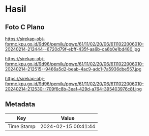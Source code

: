 # Hasil

## Foto C Plano

https://sirekap-obj-formc.kpu.go.id/9d96/pemilu/ppwp/61/11/02/20/06/6111022006010-20240214-212444--6720d79f-ebff-435f-aa6b-ca6b0e1bd480.jpg

https://sirekap-obj-formc.kpu.go.id/9d96/pemilu/ppwp/61/11/02/20/06/6111022006010-20240214-212515--9466a5d2-beab-4ac9-adc1-7a5936dbe557.jpg

https://sirekap-obj-formc.kpu.go.id/9d96/pemilu/ppwp/61/11/02/20/06/6111022006010-20240214-212530--709f6c8b-3eaf-429d-a764-395403976c8f.jpg


## Metadata

| Key        | Value               |
| ---------- | ------------------- |
| Time Stamp | 2024-02-15 00:41:44 |



